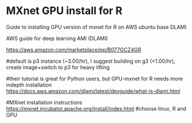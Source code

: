 # MXnet GPU install for R

Guide to installing GPU version of mxnet for R on AWS ubuntu base DLAMI

AWS guide for deep learning AMI (DLAMI)

https://aws.amazon.com/marketplace/pp/B077GCZ4GR

#default is p3 instance (~3.00/hr), I suggest building on g3 (<1.00/hr), create image+switch to p3 for heavy lifting

#their tutorial is great for Python users, but GPU-mxnet for R needs more indepth installation
https://docs.aws.amazon.com/dlami/latest/devguide/what-is-dlami.html

#MXnet installation instructions 
https://mxnet.incubator.apache.org/install/index.html
#choose linux, R and GPU
